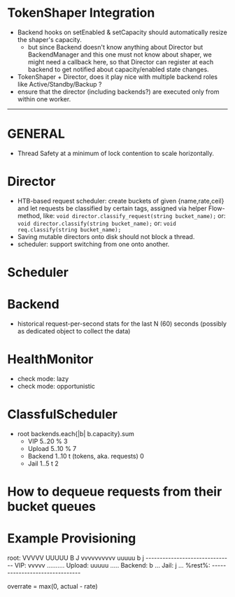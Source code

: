 

# TokenShaper Integration

- Backend hooks on setEnabled & setCapacity should automatically resize the shaper's capacity.
  - but since Backend doesn't know anything about Director but BackendManager and this one must not know about shaper,
    we might need a callback here, so that Director can register at each backend to get notified about
    capacity/enabled state changes.
- TokenShaper + Director, does it play nice with multiple backend roles like Active/Standby/Backup ?
- ensure that the director (including backends?) are executed only from within one worker.

------------------------------------------------------------------------------

# GENERAL

- Thread Safety at a minimum of lock contention to scale horizontally.

# Director

- HTB-based request scheduler: create buckets of given {name,rate,ceil} and
  let requests be classified by certain tags, assigned via helper Flow-method,
  like: `void director.classify_request(string bucket_name);`
  or: `void director.classify(string bucket_name);`
  or: `void req.classify(string bucket_name);`
- Saving mutable directors onto disk should not block a thread.
- scheduler: support switching from one onto another.

# Scheduler

# Backend

- historical request-per-second stats for the last N (60) seconds
  (possibly as dedicated object to collect the data)

# HealthMonitor

- check mode: lazy
- check mode: opportunistic

# ClassfulScheduler

- root        backends.each{|b| b.capacity}.sum
  - VIP       5..20 %                               3
  - Upload    5..10 %                               7
  - Backend   1..10 t (tokens, aka. requests)       0
  - Jail      1..5 t                                2

# How to dequeue requests from their bucket queues

# Example Provisioning

  root:    VVVVV UUUUU B J vvvvvvvvvv uuuuu b j -------------------------------
  VIP:     vvvvv ..........
  Upload:  uuuuu .....
  Backend: b ...
  Jail:    j ...
  %rest%:  -------------------------------


overrate = max(0, actual - rate)
